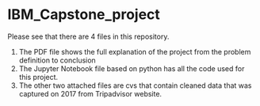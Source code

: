 # IBM_Capstone_project
Please see that there are 4 files in this repository.
1. The PDF file shows the full explanation of the project from the problem definition to conclusion
2. The Jupyter Notebook file based on python has all the code used for this project.
3. The other two attached files are cvs that contain cleaned data that was captured on 2017 from Tripadvisor website.
